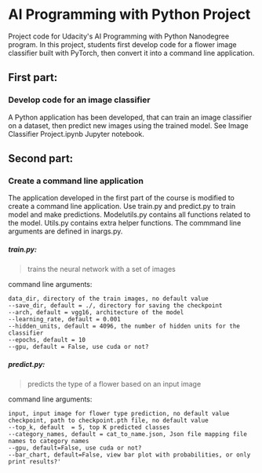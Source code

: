 # AI Programming with Python Project

Project code for Udacity's AI Programming with Python Nanodegree program. In this project, students first develop code for a flower image classifier built with PyTorch, then convert it into a command line application.


## First part: 
### Develop code for an image classifier

A Python application has been developed, that can train an image classifier on a dataset, then predict new images using the trained model.
See Image Classifier Project.ipynb Jupyter notebook.
 
## Second part:
### Create a command line application
The application developed in the first part of the course is modified to create a command line application. 
Use train.py and predict.py to train model and make predictions. 
Modelutils.py contains all functions related to the model. Utils.py contains extra helper functions. The commmand line arguments are defined in inargs.py.

  
  
##### train.py: 
> trains the neural network with a set of images

command line arguments:
```
data_dir, directory of the train images, no default value
--save_dir, default = ./, directory for saving the checkpoint
--arch, default = vgg16, architecture of the model
--learning_rate, default = 0.001
--hidden_units, default = 4096, the number of hidden units for the classifier
--epochs, default = 10
--gpu, default = False, use cuda or not?
```    
    
##### predict.py: 
> predicts the type of a flower based on an input image

command line arguments:
```
input, input image for flower type prediction, no default value
checkpoint, path to checkpoint.pth file, no default value
--top_k, default  = 5, top K predicted classes
--category_names, default = cat_to_name.json, Json file mapping file names to category names
--gpu, default=False, use cuda or not?
--bar_chart, default=False, view bar plot with probabilities, or only print results?'
```
